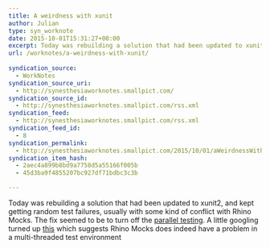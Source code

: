 ```yaml
---
title: A weirdness with xunit
author: Julian
type: syn_worknote
date: 2015-10-01T15:31:27+00:00
excerpt: Today was rebuilding a solution that had been updated to xunit2, and kept getting random test failures, usually with some kind of conflict with Rhino Mocks. The fix seemed to be to turn off the parallel testing.
url: /worknotes/a-weirdness-with-xunit/
        
syndication_source:
  - WorkNotes
syndication_source_uri:
  - http://synesthesiaworknotes.smallpict.com/
syndication_source_id:
  - http://synesthesiaworknotes.smallpict.com/rss.xml
syndication_feed:
  - http://synesthesiaworknotes.smallpict.com/rss.xml
syndication_feed_id:
  - 8
syndication_permalink:
  - http://synesthesiaworknotes.smallpict.com/2015/10/01/aWeirdnessWithXunit.html
syndication_item_hash:
  - 2aec4a899b8bd9a7758d5a55166f005b
  - 45d3ba9f4855207bc927df71bdbc3c3b

---
```

Today was rebuilding a solution that had been updated to xunit2, and kept getting random test failures, usually with some kind of conflict with Rhino Mocks. The fix seemed to be to turn off the [parallel testing][1]. A little googling turned up [this][1] which suggests Rhino Mocks does indeed have a problem in a multi-threaded test environment

 [1]: https://xunit.github.io/docs/running-tests-in-parallel.html
